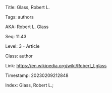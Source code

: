 Title:  Glass, Robert L.

Tags:   authors

AKA:    Robert L. Glass

Seq:    11.43

Level:  3 - Article

Class:  author

Link:   https://en.wikipedia.org/wiki/Robert_Lglass

Timestamp: 20230209212848

Index:  Glass, Robert L.; 
